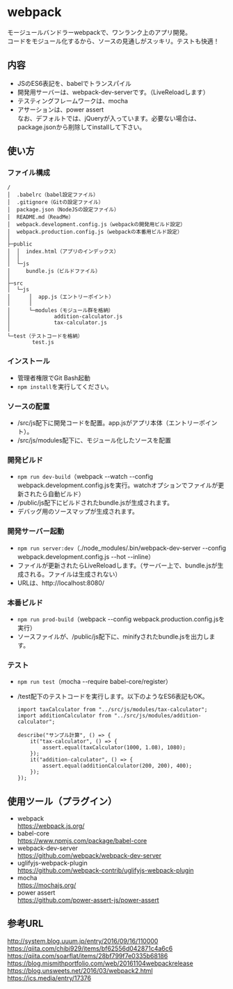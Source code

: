# webpack
モージュールバンドラーwebpackで、ワンランク上のアプリ開発。  
コードをモジュール化するから、ソースの見通しがスッキリ。テストも快適！

## 内容
* JSのES6表記を、babelでトランスパイル
* 開発用サーバーは、webpack-dev-serverです。（LiveReloadします）
* テスティングフレームワークは、mocha
* アサーションは、power assert  
なお、デフォルトでは、jQueryが入っています。必要ない場合は、package.jsonから削除してinstallして下さい。

## 使い方
### ファイル構成
    /
    │  .babelrc（babel設定ファイル）
    │  .gitignore（Gitの設定ファイル）
    │  package.json（NodeJSの設定ファイル）
    │  README.md（ReadMe）
    │  webpack.development.config.js（webpackの開発用ビルド設定）
    │  webpack.production.config.js（webpackの本番用ビルド設定）
    │
    ├─public
    │  │  index.html（アプリのインデックス）
    │  │
    │  └─js
    │     bundle.js（ビルドファイル）
    │
    ├─src
    │  └─js
    │      │  app.js（エントリーポイント）
    │      │
    │      └─modules（モジュール群を格納）
    │              addition-calculator.js
    │              tax-calculator.js
    │
    └─test（テストコードを格納）
            test.js

### インストール
* 管理者権限でGit Bash起動
* ```npm install```を実行してください。

### ソースの配置
* /src/js配下に開発コードを配置。app.jsがアプリ本体（エントリーポイント）。
* /src/js/modules配下に、モジュール化したソースを配置

### 開発ビルド
* ```npm run dev-build```（webpack --watch --config webpack.development.config.jsを実行。watchオプションでファイルが更新されたら自動ビルド）
* /public/js配下にビルドされたbundle.jsが生成されます。
* デバッグ用のソースマップが生成されます。

### 開発サーバー起動
* ```npm run server:dev```（./node_modules/.bin/webpack-dev-server --config webpack.development.config.js --hot --inline）
* ファイルが更新されたらLiveReloadします。（サーバー上で、bundle.jsが生成される。ファイルは生成されない）
* URLは、http://localhost:8080/

### 本番ビルド
* ```npm run prod-build```（webpack --config webpack.production.config.jsを実行）
* ソースファイルが、/public/js配下に、minifyされたbundle.jsを出力します。


### テスト
* ```npm run test```（mocha --require babel-core/register）
* /test配下のテストコードを実行します。以下のようなES6表記もOK。

    ```import assert from "assert";
    import taxCalculator from "../src/js/modules/tax-calculator";
    import additionCalculator from "../src/js/modules/addition-calculator";

    describe("サンプル計算", () => {
        it("tax-calculator", () => {
            assert.equal(taxCalculator(1000, 1.08), 1080);
        });
        it("addition-calculator", () => {
            assert.equal(additionCalculator(200, 200), 400);
        });
    });

## 使用ツール（プラグイン）
* webpack  
https://webpack.js.org/
* babel-core  
https://www.npmjs.com/package/babel-core
* webpack-dev-server  
https://github.com/webpack/webpack-dev-server
* uglifyjs-webpack-plugin  
https://github.com/webpack-contrib/uglifyjs-webpack-plugin
* mocha  
https://mochajs.org/
* power assert  
https://github.com/power-assert-js/power-assert

## 参考URL
http://system.blog.uuum.jp/entry/2016/09/16/110000  
https://qiita.com/chibi929/items/bf62556d042871c4a6c6  
https://qiita.com/soarflat/items/28bf799f7e0335b68186  
https://blog.mismithportfolio.com/web/20161104webpackrelease  
https://blog.unsweets.net/2016/03/webpack2.html  
https://ics.media/entry/17376  

